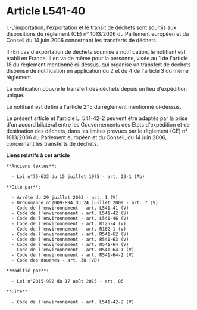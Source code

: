 # Article L541-40

I.-L'importation, l'exportation et le transit de déchets sont soumis aux dispositions du règlement (CE) n° 1013/2006 du
Parlement européen et du Conseil du 14 juin 2006 concernant les transferts de déchets. 

II.-En cas d'exportation de déchets soumise à notification, le notifiant est établi en France. Il en va de même pour la
personne, visée au 1 de l'article 18 du règlement mentionné ci-dessus, qui organise un transfert de déchets dispensé de
notification en application du 2 et du 4 de l'article 3 du même règlement. 

La notification couvre le transfert des déchets depuis un lieu d'expédition unique. 

Le notifiant est défini à l'article 2.15 du règlement mentionné ci-dessus. 

Le présent article et l'article L. 541-42-2 peuvent être adaptés par la prise d'un accord bilatéral entre les Gouvernements
des Etats d'expédition et de destination des déchets, dans les limites prévues par le règlement (CE) n° 1013/2006 du
Parlement européen et du Conseil, du 14 juin 2006, concernant les transferts de déchets.

**Liens relatifs à cet article**

	**Anciens textes**:

	  - Loi n°75-633 du 15 juillet 1975 - art. 23-1 (Ab)

	**Cité par**:

	  - Arrêté du 29 juillet 2003 - art. 1 (V)
	  - Ordonnance n°2009-894 du 24 juillet 2009 - art. 7 (V)
	  - Code de l'environnement - art. L541-41 (V)
	  - Code de l'environnement - art. L541-42 (V)
	  - Code de l'environnement - art. L541-46 (V)
	  - Code de l'environnement - art. R125-4 (V)
	  - Code de l'environnement - art. R162-1 (V)
	  - Code de l'environnement - art. R541-62 (V)
	  - Code de l'environnement - art. R541-63 (V)
	  - Code de l'environnement - art. R541-64 (V)
	  - Code de l'environnement - art. R541-64-1 (V)
	  - Code de l'environnement - art. R541-64-2 (V)
	  - Code des douanes - art. 38 (VD)

	**Modifié par**:

	  - Loi n°2015-992 du 17 août 2015 - art. 86

	**Cite**:

	  - Code de l'environnement - art. L541-42-2 (V)
